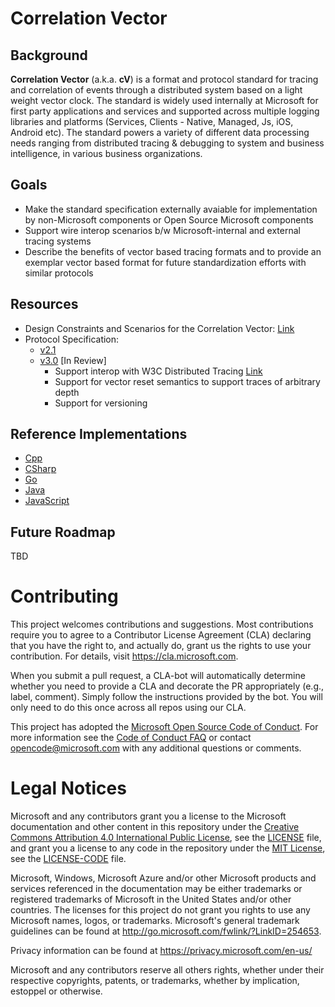 
# Correlation Vector

## Background

**Correlation Vector** (a.k.a. **cV**) is a format and protocol standard for tracing and correlation of events through a distributed system based on a light weight vector clock.
The standard is widely used internally at Microsoft for first party applications and services and supported across multiple logging libraries and platforms (Services, Clients - Native, Managed, Js, iOS, Android etc). The standard powers a variety of different data processing needs ranging from distributed tracing & debugging to system and business intelligence, in various business organizations.

## Goals

- Make the standard specification externally avaiable for implementation by non-Microsoft components or Open Source Microsoft components
- Support wire interop scenarios b/w Microsoft-internal and external tracing systems
- Describe the benefits of vector based tracing formats and to provide an exemplar vector based format for future standardization efforts with similar protocols

## Resources

- Design Constraints and Scenarios for the Correlation Vector: [Link](Scenarios.md)
- Protocol Specification:
  - [v2.1](cV%20-%202.1.md)
  - [v3.0](cV%20-%203.0.md) [In Review]
    - Support interop with W3C Distributed Tracing [Link](https://github.com/w3c/distributed-tracing)
    - Support for vector reset semantics to support traces of arbitrary depth
    - Support for versioning

## Reference Implementations

- [Cpp](https://github.com/Microsoft/CorrelationVector-Cpp)
- [CSharp](https://github.com/Microsoft/CorrelationVector-CSharp)
- [Go](https://github.com/Microsoft/CorrelationVector-Go)
- [Java](https://github.com/Microsoft/CorrelationVector-Java)
- [JavaScript](https://github.com/Microsoft/CorrelationVector-JavaScript)

## Future Roadmap

TBD

# Contributing

This project welcomes contributions and suggestions.  Most contributions require you to agree to a
Contributor License Agreement (CLA) declaring that you have the right to, and actually do, grant us
the rights to use your contribution. For details, visit https://cla.microsoft.com.

When you submit a pull request, a CLA-bot will automatically determine whether you need to provide
a CLA and decorate the PR appropriately (e.g., label, comment). Simply follow the instructions
provided by the bot. You will only need to do this once across all repos using our CLA.

This project has adopted the [Microsoft Open Source Code of Conduct](https://opensource.microsoft.com/codeofconduct/).
For more information see the [Code of Conduct FAQ](https://opensource.microsoft.com/codeofconduct/faq/) or
contact [opencode@microsoft.com](mailto:opencode@microsoft.com) with any additional questions or comments.

# Legal Notices

Microsoft and any contributors grant you a license to the Microsoft documentation and other content
in this repository under the [Creative Commons Attribution 4.0 International Public License](https://creativecommons.org/licenses/by/4.0/legalcode),
see the [LICENSE](LICENSE) file, and grant you a license to any code in the repository under the [MIT License](https://opensource.org/licenses/MIT), see the
[LICENSE-CODE](LICENSE-CODE) file.

Microsoft, Windows, Microsoft Azure and/or other Microsoft products and services referenced in the documentation
may be either trademarks or registered trademarks of Microsoft in the United States and/or other countries.
The licenses for this project do not grant you rights to use any Microsoft names, logos, or trademarks.
Microsoft's general trademark guidelines can be found at http://go.microsoft.com/fwlink/?LinkID=254653.

Privacy information can be found at https://privacy.microsoft.com/en-us/

Microsoft and any contributors reserve all others rights, whether under their respective copyrights, patents,
or trademarks, whether by implication, estoppel or otherwise.
